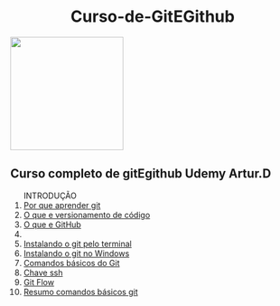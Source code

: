 <h1 align="center">Curso-de-GitEGithub</h1>
<img src=https://github.com/Fas-naWeb/Curso-de-Linux---Concluido/blob/main/Aprendendo_Linux/src/recursos/Curso-de-Git-e-GitHub.png width=200px>

<h2>Curso completo de gitEgithub Udemy Artur.D</h2>

<ol>
  INTRODUÇÃO
  <li><a href =https://github.com/Fas-naWeb/Curso-de-GitEGithub---Concluido/blob/main/%2401_INTRODUCAO/%24005_Introducao.java>Por que aprender git</a></li>
  
  <li><a href =https://github.com/Fas-naWeb/Curso-de-GitEGithub---Concluido/commit/82086095fa87e384ef052daf999ca7bad761e4ff> O que e versionamento de código</a></li>
  
  <li><a href =https://github.com/Fas-naWeb/Curso-de-GitEGithub---Concluido/commit/92728a5377db753673176f96af16c699ccf32b75> O que e GitHub</a><li>
  
  <li><a href =https://github.com/Fas-naWeb/Curso-de-GitEGithub---Concluido/commit/abe80652061e29985f6871f6b00d6819953e8a42> Instalando o git pelo terminal</a></li> 
  
  <li><a href= https://github.com/Fas-naWeb/Curso-de-GitEGithub---Concluido/commit/621dd5a07c47c2ca680e0cc4bd59a77f5b297fde>Instalando o git no Windows<a/></li>
  
  <li><a href = https://github.com/Fas-naWeb/Curso-de-GitEGithub---Concluido/commit/acc400d23302af1446032469d53b7429f8dcbc13> Comandos básicos do Git</a></li>
  
  <li><a href= https://github.com/Fas-naWeb/Curso-de-GitEGithub---Concluido/blob/main/%2403_GITHUB_PARTE1/%24013_SobreChaveSSH.java>Chave ssh<a/></li>
   
  <li><a href= https://github.com/Fas-naWeb/Curso-de-GitEGithub---Concluido/blob/main/%2403_GITHUB_PARTE1/%24013_SobreChaveSSH.java>Git Flow<a/></li>
    
  <li><a href=https://github.com/Fas-naWeb/Curso-de-GitEGithub---Concluido/commit/e8ffd7068decb9151db229bb1e8e2e992d7278c1>Resumo comandos básicos git</a></li>
 <ol>


